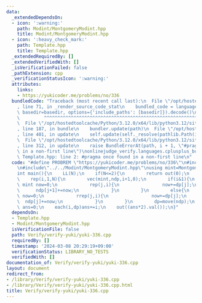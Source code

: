 ```yaml
---
data:
  _extendedDependsOn:
  - icon: ':warning:'
    path: Modint/MontgomeryModint.hpp
    title: Modint/MontgomeryModint.hpp
  - icon: ':heavy_check_mark:'
    path: Template.hpp
    title: Template.hpp
  _extendedRequiredBy: []
  _extendedVerifiedWith: []
  _isVerificationFailed: false
  _pathExtension: cpp
  _verificationStatusIcon: ':warning:'
  attributes:
    links:
    - https://yukicoder.me/problems/no/336
  bundledCode: "Traceback (most recent call last):\n  File \"/opt/hostedtoolcache/Python/3.12.0/x64/lib/python3.12/site-packages/onlinejudge_verify/documentation/build.py\"\
    , line 71, in _render_source_code_stat\n    bundled_code = language.bundle(stat.path,\
    \ basedir=basedir, options={'include_paths': [basedir]}).decode()\n          \
    \         ^^^^^^^^^^^^^^^^^^^^^^^^^^^^^^^^^^^^^^^^^^^^^^^^^^^^^^^^^^^^^^^^^^^^^^^^^^^^^^^^^\n\
    \  File \"/opt/hostedtoolcache/Python/3.12.0/x64/lib/python3.12/site-packages/onlinejudge_verify/languages/cplusplus.py\"\
    , line 187, in bundle\n    bundler.update(path)\n  File \"/opt/hostedtoolcache/Python/3.12.0/x64/lib/python3.12/site-packages/onlinejudge_verify/languages/cplusplus_bundle.py\"\
    , line 401, in update\n    self.update(self._resolve(pathlib.Path(included), included_from=path))\n\
    \  File \"/opt/hostedtoolcache/Python/3.12.0/x64/lib/python3.12/site-packages/onlinejudge_verify/languages/cplusplus_bundle.py\"\
    , line 312, in update\n    raise BundleErrorAt(path, i + 1, \"#pragma once found\
    \ in a non-first line\")\nonlinejudge_verify.languages.cplusplus_bundle.BundleErrorAt:\
    \ Template.hpp: line 2: #pragma once found in a non-first line\n"
  code: "#define PROBREM \"https://yukicoder.me/problems/no/336\"\n#include\"../../Template.hpp\"\
    \n#include\"../../Modint/MontgomeryModint.hpp\"\nusing mint=MontgomeryModint<MODD>;\n\
    int main(){\n    LL(N);\n    if(N<=2){\n        return out(0);\n    }\n    vec(mint,dp,1,1);\n\
    \    rep(i,1,N){\n        vec(mint,ndp,i+1,0);\n        if(i&1){\n           \
    \ mint now=0;\n            rep(j,i){\n                now+=dp[j];\n          \
    \      ndp[j+1]+=now;\n            }\n        }\n        else{\n            mint\
    \ now=0;\n            rrep(j,i){\n                now+=dp[j];\n              \
    \  ndp[j]+=now;\n            }\n        }\n        dp=move(ndp);\n    }\n    mint\
    \ ans=0;\n    each(i,dp)ans+=i;\n    out((ans*2).val());\n}"
  dependsOn:
  - Template.hpp
  - Modint/MontgomeryModint.hpp
  isVerificationFile: false
  path: Verify/verify-yuki/yuki-336.cpp
  requiredBy: []
  timestamp: '2024-03-08 20:29:19+09:00'
  verificationStatus: LIBRARY_NO_TESTS
  verifiedWith: []
documentation_of: Verify/verify-yuki/yuki-336.cpp
layout: document
redirect_from:
- /library/Verify/verify-yuki/yuki-336.cpp
- /library/Verify/verify-yuki/yuki-336.cpp.html
title: Verify/verify-yuki/yuki-336.cpp
---
```

